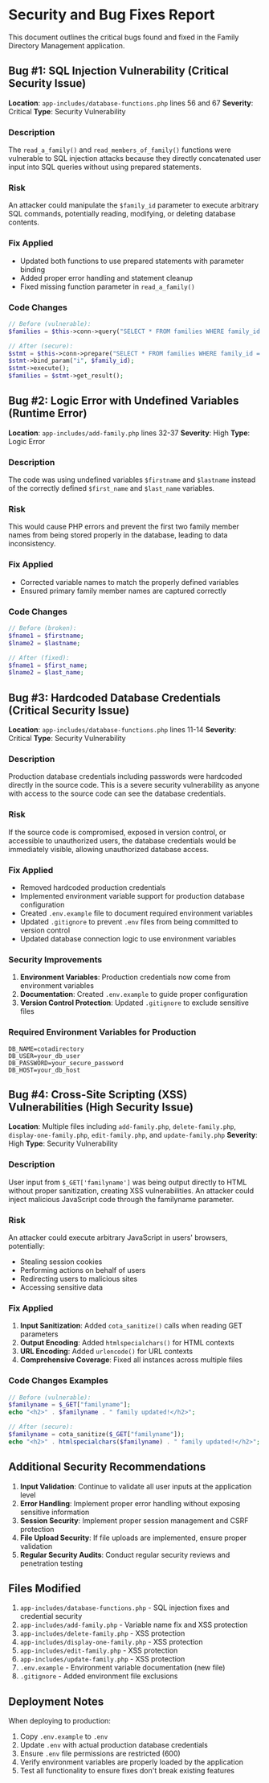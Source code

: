 # Security and Bug Fixes Report

This document outlines the critical bugs found and fixed in the Family Directory Management application.

## Bug #1: SQL Injection Vulnerability (Critical Security Issue)

**Location**: `app-includes/database-functions.php` lines 56 and 67
**Severity**: Critical
**Type**: Security Vulnerability

### Description
The `read_a_family()` and `read_members_of_family()` functions were vulnerable to SQL injection attacks because they directly concatenated user input into SQL queries without using prepared statements.

### Risk
An attacker could manipulate the `$family_id` parameter to execute arbitrary SQL commands, potentially reading, modifying, or deleting database contents.

### Fix Applied
- Updated both functions to use prepared statements with parameter binding
- Added proper error handling and statement cleanup
- Fixed missing function parameter in `read_a_family()`

### Code Changes
```php
// Before (vulnerable):
$families = $this->conn->query("SELECT * FROM families WHERE family_id = " . $family_id);

// After (secure):
$stmt = $this->conn->prepare("SELECT * FROM families WHERE family_id = ?");
$stmt->bind_param("i", $family_id);
$stmt->execute();
$families = $stmt->get_result();
```

## Bug #2: Logic Error with Undefined Variables (Runtime Error)

**Location**: `app-includes/add-family.php` lines 32-37
**Severity**: High
**Type**: Logic Error

### Description
The code was using undefined variables `$firstname` and `$lastname` instead of the correctly defined `$first_name` and `$last_name` variables.

### Risk
This would cause PHP errors and prevent the first two family member names from being stored properly in the database, leading to data inconsistency.

### Fix Applied
- Corrected variable names to match the properly defined variables
- Ensured primary family member names are captured correctly

### Code Changes
```php
// Before (broken):
$fname1 = $firstname;
$lname2 = $lastname;

// After (fixed):
$fname1 = $first_name;
$lname2 = $last_name;
```

## Bug #3: Hardcoded Database Credentials (Critical Security Issue)

**Location**: `app-includes/database-functions.php` lines 11-14
**Severity**: Critical
**Type**: Security Vulnerability

### Description
Production database credentials including passwords were hardcoded directly in the source code. This is a severe security vulnerability as anyone with access to the source code can see the database credentials.

### Risk
If the source code is compromised, exposed in version control, or accessible to unauthorized users, the database credentials would be immediately visible, allowing unauthorized database access.

### Fix Applied
- Removed hardcoded production credentials
- Implemented environment variable support for production database configuration
- Created `.env.example` file to document required environment variables
- Updated `.gitignore` to prevent `.env` files from being committed to version control
- Updated database connection logic to use environment variables

### Security Improvements
1. **Environment Variables**: Production credentials now come from environment variables
2. **Documentation**: Created `.env.example` to guide proper configuration
3. **Version Control Protection**: Updated `.gitignore` to exclude sensitive files

### Required Environment Variables for Production
```
DB_NAME=cotadirectory
DB_USER=your_db_user
DB_PASSWORD=your_secure_password
DB_HOST=your_db_host
```

## Bug #4: Cross-Site Scripting (XSS) Vulnerabilities (High Security Issue)

**Location**: Multiple files including `add-family.php`, `delete-family.php`, `display-one-family.php`, `edit-family.php`, and `update-family.php`
**Severity**: High
**Type**: Security Vulnerability

### Description
User input from `$_GET['familyname']` was being output directly to HTML without proper sanitization, creating XSS vulnerabilities. An attacker could inject malicious JavaScript code through the familyname parameter.

### Risk
An attacker could execute arbitrary JavaScript in users' browsers, potentially:
- Stealing session cookies
- Performing actions on behalf of users
- Redirecting users to malicious sites
- Accessing sensitive data

### Fix Applied
1. **Input Sanitization**: Added `cota_sanitize()` calls when reading GET parameters
2. **Output Encoding**: Added `htmlspecialchars()` for HTML contexts
3. **URL Encoding**: Added `urlencode()` for URL contexts
4. **Comprehensive Coverage**: Fixed all instances across multiple files

### Code Changes Examples
```php
// Before (vulnerable):
$familyname = $_GET["familyname"];
echo "<h2>" . $familyname . " family updated!</h2>";

// After (secure):
$familyname = cota_sanitize($_GET["familyname"]);
echo "<h2>" . htmlspecialchars($familyname) . " family updated!</h2>";
```

## Additional Security Recommendations

1. **Input Validation**: Continue to validate all user inputs at the application level
2. **Error Handling**: Implement proper error handling without exposing sensitive information
3. **Session Security**: Implement proper session management and CSRF protection
4. **File Upload Security**: If file uploads are implemented, ensure proper validation
5. **Regular Security Audits**: Conduct regular security reviews and penetration testing

## Files Modified

1. `app-includes/database-functions.php` - SQL injection fixes and credential security
2. `app-includes/add-family.php` - Variable name fix and XSS protection
3. `app-includes/delete-family.php` - XSS protection
4. `app-includes/display-one-family.php` - XSS protection
5. `app-includes/edit-family.php` - XSS protection
6. `app-includes/update-family.php` - XSS protection
7. `.env.example` - Environment variable documentation (new file)
8. `.gitignore` - Added environment file exclusions

## Deployment Notes

When deploying to production:
1. Copy `.env.example` to `.env`
2. Update `.env` with actual production database credentials
3. Ensure `.env` file permissions are restricted (600)
4. Verify environment variables are properly loaded by the application
5. Test all functionality to ensure fixes don't break existing features